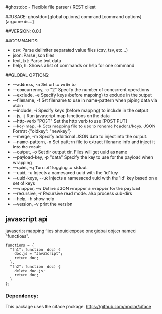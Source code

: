 #ghostdoc - Flexible file parser / REST client

##USAGE:
   ghostdoc [global options] command [command options] [arguments...]

##VERSION:
   0.0.1

##COMMANDS:
   * csv: Parse delimiter separated value files (csv, tsv, etc...)
   * json: Parse json files
   * text, txt: Parse text data
   * help, h:	Shows a list of commands or help for one command

##GLOBAL OPTIONS:
   * --address, -a 		Set url to write to
   * --concurrency, -c "2"	Specify the number of concurrent operations
   * --exclude, -e 		Specify keys (before mapping) to exclude in the output
   * --filename, -f 		Set filename to use in name-pattern when piping data via stdin
   * --include, -i 		Specify keys (before mapping) to include in the output
   * --js, -j 			Run javascript map functions on the data
   * --http-verb "POST"		Set the http verb to use [POST|PUT]
   * --key-map, -k 		Sets mapping file to use to rename headers/keys. JSON Format {"oldkey": "newkey"}
   * --merge, -m 			Specify additional JSON data to inject into the output.
   * --name-pattern, -n 		Set pattern file to extract filename info and inject it into the result
   * --output, -o 		Set dir output dir. Files will get uuid as name
   * --payload-key, -p "data"	Specify the key to use for the payload when wrapping
   * --quiet, -q			Turn off logging to stdout
   * --uuid, -u			Injects a namesaced uuid with the 'id' key
   * --uuid-keys, --uk 		Injects a namesaced uuid with the 'id' key based on a set of keys
   * --wrapper, -w 		Define JSON wrapper a wrapper for the payload
   * --recursive, -r		Recursive read mode. also process sub-dirs
   * --help, -h			show help
   * --version, -v		print the version

## javascript api
javascript mapping files should expose one global object named "functions".

```
functions = {
  "fn1": function (doc) {
    doc.js = "JavaScript";
    return doc;
  },
  "fn2": function (doc) {
    delete doc.js;
    return doc;
  }
};
```
### Dependency:
This package uses the ciface package. https://github.com/npolar/ciface
